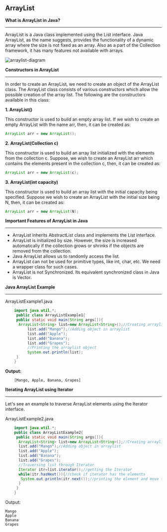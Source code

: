 

## ArrayList 


**What is ArrayList in Java?**

---

ArrayList is a Java class implemented using the List interface. Java ArrayList, as the name suggests, provides the functionality of a dynamic array where the size is not fixed as an array. Also as a part of the Collection framework, it has many features not available with arrays. 

![arraylist-diagram](https://github.com/connectaman/Java_Notes_and_Programs/assets/124034778/bbcafa5e-ff45-4d3f-a372-d774d37f44d9)






**Constructors in ArrayList**

---

In order to create an ArrayList, we need to create an object of the ArrayList class. The ArrayList class consists of various constructors which allow the possible creation of the array list. The following are the constructors available in this class:

**1. ArrayList()**

This constructor is used to build an empty array list. If we wish to create an empty ArrayList with the name arr, then, it can be created as:
~~~java
ArrayList arr = new ArrayList();
~~~

**2. ArrayList(Collection c)**

This constructor is used to build an array list initialized with the elements from the collection c. Suppose, we wish to create an ArrayList arr which contains the elements present in the collection c, then, it can be created as: 

~~~java
ArrayList arr = new ArrayList(c);  
~~~

**3. ArrayList(int capacity)**

This constructor is used to build an array list with the initial capacity being specified. Suppose we wish to create an ArrayList with the initial size being N, then, it can be created as:

~~~java
ArrayList arr = new ArrayList(N);

~~~

**Important Features of ArrayList in Java**

---

- ArrayList inherits AbstractList class and implements the List interface.
- ArrayList is initialized by size. However, the size is increased automatically if the collection grows or shrinks if the objects are removed from the collection.
- Java ArrayList allows us to randomly access the list.
- ArrayList can not be used for primitive types, like int, char, etc. We need a wrapper class for such cases.
- ArrayList is not Synchronized. Its equivalent synchronized class in Java is Vector.


**Java ArrayList Example**

---

 ArrayListExample1.java
~~~java
    import java.util.*;  
     public class ArrayListExample1{  
     public static void main(String args[]){  
      ArrayList<String> list=new ArrayList<String>();//Creating arraylist    
          list.add("Mango");//Adding object in arraylist    
          list.add("Apple");    
          list.add("Banana");    
          list.add("Grapes");    
          //Printing the arraylist object   
          System.out.println(list);  
     }  
    }  
~~~
**Output:**
~~~
    [Mango, Apple, Banana, Grapes]
~~~

**Iterating ArrayList using Iterator**

---

Let's see an example to traverse ArrayList elements using the Iterator interface.

ArrayListExample2.java
~~~java
    import java.util.*;  
    public class ArrayListExample2{  
     public static void main(String args[]){  
      ArrayList<String> list=new ArrayList<String>();//Creating arraylist  
      list.add("Mango");//Adding object in arraylist    
      list.add("Apple");    
      list.add("Banana");    
      list.add("Grapes");    
      //Traversing list through Iterator  
      Iterator itr=list.iterator();//getting the Iterator  
      while(itr.hasNext()){//check if iterator has the elements  
       System.out.println(itr.next());//printing the element and move to next  
      }  
     }  
    } 
~~~

Output:
~~~
Mango
Apple
Banana
Grapes

~~~
